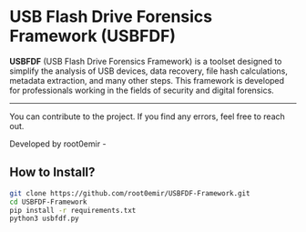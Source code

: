 # USB Flash Drive Forensics Framework (USBFDF)

**USBFDF** (USB Flash Drive Forensics Framework) is a toolset designed to simplify the analysis of USB devices, data recovery, file hash calculations, metadata extraction, and many other steps. This framework is developed for professionals working in the fields of security and digital forensics.

-----

You can contribute to the project. If you find any errors, feel free to reach out.

Developed by root0emir -

## How to Install?

```bash
git clone https://github.com/root0emir/USBFDF-Framework.git
cd USBFDF-Framework
pip install -r requirements.txt
python3 usbfdf.py


